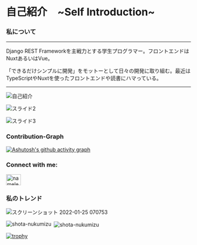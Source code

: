 <h1>自己紹介　~Self Introduction~</h1>

<h3>私について</h3>

***

Django REST Frameworkを主戦力とする学生プログラマー。フロントエンドはNuxtあるいはVue。

「できるだけシンプルに開発」をモットーとして日々の開発に取り組む。最近はTypeScriptやNuxtを使ったフロントエンドや読書にハマっている。

***

![自己紹介](https://user-images.githubusercontent.com/82911032/150275076-2c86cb86-ee9b-43ee-8284-af35631936ec.png)


![スライド2](https://user-images.githubusercontent.com/82911032/150274695-d4a75f86-f0e5-4efe-8513-34ba7ab2eef7.PNG)


![スライド3](https://user-images.githubusercontent.com/82911032/150274718-164a1bc5-f652-438e-a442-8f3c3b59e86b.PNG)



<h3 align="left">Contribution-Graph</h3>

[![Ashutosh's github activity graph](https://activity-graph.herokuapp.com/graph?username=shota-nukumizu&bg_color=f8f9fc&color=0a0a0a&line=585cb6&point=03d3d&area=true&hide_border=true)](https://github.com/ashutosh00710/github-readme-activity-graph)

<h3 align="left">Connect with me:</h3>
<p align="left">
<a href="https://twitter.com/nameless_sn" target="blank"><img align="center" src="https://raw.githubusercontent.com/rahuldkjain/github-profile-readme-generator/master/src/images/icons/Social/twitter.svg" alt="nameless_sn" height="30" width="40" /></a>
</p>

<h3 align="left">私のトレンド</h3>

![スクリーンショット 2022-01-25 070753](https://user-images.githubusercontent.com/82911032/150873149-84ca55fa-91f2-463e-b43c-0b27331ded5c.png)


<p><img align="left" src="https://github-readme-stats.vercel.app/api/top-langs?username=shota-nukumizu&show_icons=true&locale=en&layout=compact" alt="shota-nukumizu" /></p>

<p>&nbsp;<img align="center" src="https://github-readme-stats.vercel.app/api?username=shota-nukumizu&show_icons=true&locale=en" alt="shota-nukumizu" /></p>

[![trophy](https://github-profile-trophy.vercel.app/?username=shota-nukumizu)](https://github.com/ryo-ma/github-profile-trophy)
